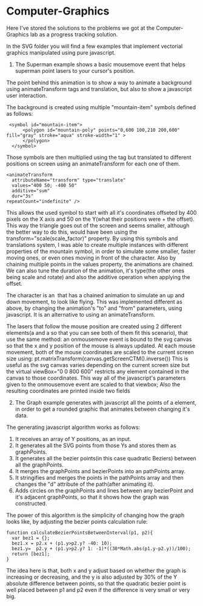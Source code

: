 # Computer-Graphics

Here I've stored the solutions to the problems we got at the Computer-Graphics lab as a progress tracking solution.

In the SVG folder you will find a few examples that implement vectorial graphics manipulated using pure javascript.

1. The Superman example shows a basic mousemove event that helps superman point lasers to your cursor's position.

The point behind this animation is to show a way to animate a background using animateTransform tags and translation, but also to show a javascript user interaction.

The background is created using multiple "mountain-item" symbols defined as follows:
``` 
 <symbol id="mountain-item">
      <polygon id="mountain-poly" points="0,600 100,210 200,600" fill="gray" stroke="aqua" stroke-width="1" >
      </polygon>
  </symbol>
```
Those symbols are then multiplied using the <use href="symbol-name"/> tag but translated to different positions on screen using an animateTransform for each one of them.
``` 
<animateTransform
  attributeName="transform" type="translate"
  values="400 50; -400 50"
  additive="sum"
  dur="3s"
repeatCount="indefinite" />
```

This allows the used symbol to start with all it's coordinates offseted by 400 pixels on the X axis and 50 on the Y(what their positions were + the offset). This way the triangle goes out of the screen and seems smaller, although the better way to do this, would have been using the transform="scale(scale_factor)" property.
By using this symbols and translations system, I was able to create multiple instances with different properties of the mountain symbol, in order to simulate some smaller, faster moving ones, or even ones moving in front of the character.
Also by chaining multiple points in the values property, the animations are chained. We can also tune the duration of the animation, it's type(the other ones being scale and rotate) and also the additive operation when applying the offset.

The character is an <image href="path" /> that has a chained animation to simulate an up and down movement, to look like flying. This was implemented different as above, by changing the animation's "to" and "from" parameters, using javascript.
It is an alternative to using an animateTransform.

The lasers that follow the mouse position are created using 2 different elements(a <polygon> and a <line> so that you can see both of them fit this scenario), that use the same method: an onmousemove event is bound to the svg canvas so that the x and y position of the mouse is always updated.
At each mouse movement, both of the mouse coordinates are scaled to the current screen size using: pt.matrixTransform(canvas.getScreenCTM().inverse())
This is useful as the svg canvas varies depending on the current screen size but the virtual viewBox="0 0 800 600" restricts any element contained in the canvas to those coordinates. This way all of the javascript's parameters given to the onmousemove event are scaled to that viewbox;
Also the resulting coordinates are printed inside two <text> fields 



2. The Graph example generates with javascript all the points of a <path/> element, in order to get a rounded graphic that animates between changing it's data.

The generating javascript algorithm works as follows:
1. It receives an array of Y positions, as an input.
2. It generates all the SVG points from those Ys and stores them as graphPoints.
3. It generates all the bezier points(in this case quadratic Beziers) between all the graphPoints.
4. It merges the graphPoints and bezierPoints into an pathPoints array.
5. It stringifies and merges the points in the pathPoints array and then changes the "d" attribute of the path(after animating it).
6. Adds circles on the graphPoints and lines between any bezierPoint and it's adjacent graphPoints, so that it shows how the graph was constructed.

The power of this algorithm is the simplicity of changing how the graph looks like, by adjusting the bezier points calculation rule:
```
function calculateBezierPointsBetweenInterval(p1, p2){
  var bez1 = {};
  bez1.x = p2.x + (p1.y>p2.y? -40: 10);
  bez1.y=  p2.y + (p1.y>p2.y? 1: -1)*((30*Math.abs(p1.y-p2.y))/100);
  return [bez1];
}
```
The idea here is that, both x and y adjust based on whether the graph is increasing or decreasing, and the y is also adjusted by 30% of the Y absolute difference between points, so that the quadratic bezier point is well placed between p1 and p2 even if the difference is very small or very big.



